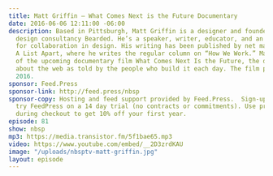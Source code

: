 ```yaml
---
title: Matt Griffin — What Comes Next is the Future Documentary
date: 2016-06-06 12:11:00 -06:00
description: Based in Pittsburgh, Matt Griffin is a designer and founder of the web
  design consultancy Bearded. He’s a speaker, writer, educator, and an avid advocate
  for collaboration in design. His writing has been published by net magazine and
  A List Apart, where he writes the regular column on “How We Work.” Matt is the director
  of the upcoming documentary film What Comes Next Is the Future, the definitive documentary
  about the web as told by the people who build it each day. The film premiers August
  2016.
sponsor: Feed.Press
sponsor-link: http://feed.press/nbsp
sponsor-copy: Hosting and feed support provided by Feed.Press.  Sign-up today and
  try FeedPress on a 14 day trial (no contracts or commitments). Use promo code *nbsp*
  during checkout to get 10% off your first year.
episode: 81
show: nbsp
mp3: https://media.transistor.fm/5f1bae65.mp3
video: https://www.youtube.com/embed/__2D3zrdKAU
image: "/uploads/nbsptv-matt-griffin.jpg"
layout: episode
---
```


